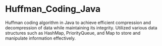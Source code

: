 # Huffman_Coding_Java
Huffman coding algorithm in Java to achieve efficient compression and decompression of data while maintaining its integrity. Utilized various data structures such as HashMap, PriorityQueue, and Map to store and manipulate information effectively.
